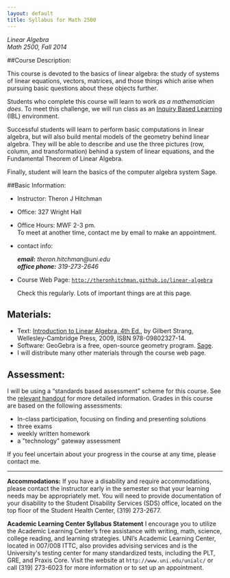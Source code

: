 ```yaml
---
layout: default
title: Syllabus for Math 2500
---
```


*Linear Algebra*<br />
*Math 2500, Fall 2014*


##Course Description:

This course is devoted to the basics of linear algebra: the study of systems of
linear equations, vectors, matrices, and those things which arise when pursuing
basic questions about these objects further.

Students who complete this course will learn to work _as a mathematician does_.
To meet this challenge, we will run class as an [Inquiry Based Learning][IBL]
(IBL) environment.

Successful students will learn to perform basic computations in linear algebra,
but will also build mental models of the geometry behind linear algebra. They
will be able to describe and use the three pictures (row, column, and transformation)
behind a system of linear equations, and the Fundamental
Theorem of Linear Algebra.

Finally, student will learn the basics of the computer algebra system Sage.



##Basic Information:

- Instructor: 		Theron J Hitchman
- Office: 		    327 Wright Hall
- Office Hours: 	MWF  2-3 pm.  
  To meet at another time, contact me by email to make an appointment.
- contact info:
  <address>
  <strong>email:</strong> theron.hitchman@uni.edu<br>
  <strong>office phone:</strong> 319-273-2646
  </address>
- Course Web Page: <code>http://theronhitchman.github.io/linear-algebra</code>

  Check this regularly. Lots of important things are at this page.

## Materials:

- Text: [Introduction to Linear Algebra, 4th Ed.][strang], by Gilbert Strang,
Wellesley-Cambridge Press, 2009, ISBN 978-09802327-14.
- Software: GeoGebra is a free, open-source geometry program. [Sage][].
- I will distribute many other materials through the course web page.

[sage]: http://www.sagemath.org

## Assessment:

I will be using a “standards based assessment” scheme for this course. See the
[relevant handout][sba] for more detailed information. Grades in this course are
based on the following assessments:

- In-class participation, focusing on finding and presenting solutions
- three exams
- weekly written homework
- a "technology" gateway assessment

If you feel uncertain about your progress in the course at any time, please
contact me.



---

**Accommodations:**
  If you have a disability and require accommodations, please contact the
  instructor early in the semester so that your learning needs may be
  appropriately met. You will need to provide documentation of your
  disability to the Student Disability Services (SDS) office, located on the
  top floor of the Student Health Center, (319) 273-2677.

**Academic Learning Center Syllabus Statement**
  I encourage you to utilize the Academic Learning Center’s free assistance with
  writing, math, science, college reading, and learning strategies. UNI’s Academic
  Learning Center, located in 007/008 ITTC, also provides advising services and
  is the University's testing center for many standardized tests, including the
  PLT, GRE, and Praxis Core. Visit the website at `http://www.uni.edu/unialc/` or
  call (319) 273-6023 for more information or to set up an appointment.  

[strang]: http://math.mit.edu/linearalgebra/
[sba]: {{site.baseurl}}/standards-based-assessment
[ggb]: www.geogebra.org
[IBL]: http://theronhitchman.github.io/euclidean-geometry/inquiry-based-learning/
